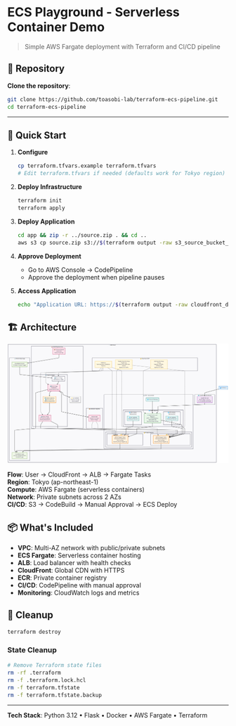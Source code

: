 # ECS Playground - Serverless Container Demo

> Simple AWS Fargate deployment with Terraform and CI/CD pipeline

## 📍 Repository
**Clone the repository**:
```bash
git clone https://github.com/toasobi-lab/terraform-ecs-pipeline.git
cd terraform-ecs-pipeline
```

---

## 🚀 Quick Start

1. **Configure**
   ```bash
   cp terraform.tfvars.example terraform.tfvars
   # Edit terraform.tfvars if needed (defaults work for Tokyo region)
   ```

2. **Deploy Infrastructure**
   ```bash
   terraform init
   terraform apply
   ```

3. **Deploy Application**
   ```bash
   cd app && zip -r ../source.zip . && cd ..
   aws s3 cp source.zip s3://$(terraform output -raw s3_source_bucket_name)/source.zip
   ```

4. **Approve Deployment**
   - Go to AWS Console → CodePipeline
   - Approve the deployment when pipeline pauses

5. **Access Application**
   ```bash
   echo "Application URL: https://$(terraform output -raw cloudfront_domain_name)"
   ```

## 🏗️ Architecture

![AWS ECS Fargate Infrastructure](images/architecture.png)

**Flow**: User → CloudFront → ALB → Fargate Tasks  
**Region**: Tokyo (ap-northeast-1)  
**Compute**: AWS Fargate (serverless containers)  
**Network**: Private subnets across 2 AZs  
**CI/CD**: S3 → CodeBuild → Manual Approval → ECS Deploy  

## 📦 What's Included

- **VPC**: Multi-AZ network with public/private subnets
- **ECS Fargate**: Serverless container hosting
- **ALB**: Load balancer with health checks
- **CloudFront**: Global CDN with HTTPS
- **ECR**: Private container registry
- **CI/CD**: CodePipeline with manual approval
- **Monitoring**: CloudWatch logs and metrics

## 🧹 Cleanup

```bash
terraform destroy
```

### State Cleanup
```bash
# Remove Terraform state files
rm -rf .terraform
rm -f .terraform.lock.hcl
rm -f terraform.tfstate
rm -f terraform.tfstate.backup
```

---

**Tech Stack**: Python 3.12 • Flask • Docker • AWS Fargate • Terraform  
